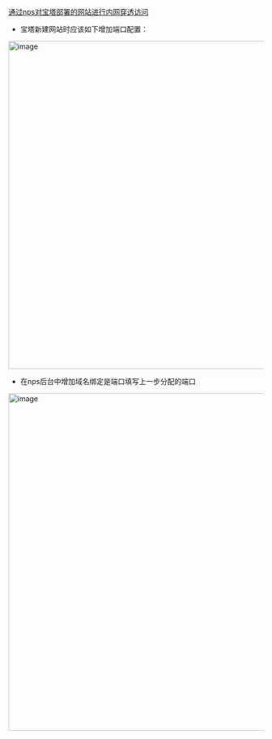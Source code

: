 [通过nps对宝塔部署的网站进行内网穿透访问](https://github.com/cloudswave/blog/issues/23)

- 宝塔新建网站时应该如下增加端口配置：
<img width="646" alt="image" src="https://user-images.githubusercontent.com/5915548/215266767-beeee4ef-899a-4eeb-b959-1125f3b78605.png">

- 在nps后台中增加域名绑定是端口填写上一步分配的端口
<img width="665" alt="image" src="https://user-images.githubusercontent.com/5915548/215266909-13785cc8-9fb8-4dcd-b24e-1eb36d9094ef.png">
